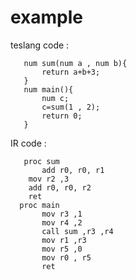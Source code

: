 
# example 
   
   teslang code :
        
       num sum(num a , num b){
           return a+b+3;
       }
       num main(){
           num c;
           c=sum(1 , 2);
           return 0;
       }
 
 
  IR code :
  
       proc sum
	       add r0, r0, r1
	    mov r2 ,3
	    add r0, r0, r2
	    ret
      proc main
           mov r3 ,1
           mov r4 ,2
           call sum ,r3 ,r4
           mov r1 ,r3
           mov r5 ,0
           mov r0 , r5
           ret

